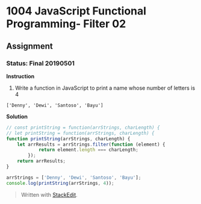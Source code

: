 # 1004 JavaScript Functional Programming- Filter 02
## Assignment
### Status: Final 20190501

**Instruction**
 1. Write a function in JavaScript to print a name whose number of letters is 4

`['Denny', 'Dewi', 'Santoso', 'Bayu']`

**Solution**
```JavaScript
// const printString = function(arrStrings, charLength) {
// let printString = function(arrStrings, charLength) {
function printString(arrStrings, charLength) {
	let arrResults = arrStrings.filter(function (element) {
			return element.length === charLength;
		});
	return arrResults;
}

arrStrings = ['Denny', 'Dewi', 'Santoso', 'Bayu'];
console.log(printString(arrStrings, 4));
```

> Written with [StackEdit](https://stackedit.io/).